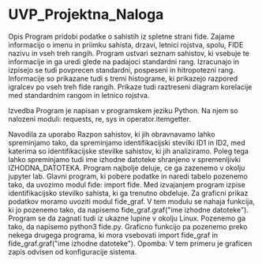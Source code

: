 # UVP_Projektna_Naloga

Opis
Program pridobi podatke o sahistih iz spletne strani fide. Zajame informacijo o imenu in priimku sahista, drzavi, letnici rojstva, spolu, FIDE nazivu in vseh treh rangih. Program ustvari seznam sahistov, ki vsebuje te informacije in ga uredi glede na padajoci standardni rang. Izracunajo in izpisejo se tudi povprecen standardni, pospeseni in hitropotezni rang. Informacije so prikazane  tudi s tremi histograme, ki prikazejo razpored igralcev po vseh treh fide rangih. Prikaze tudi raztreseni diagram korelacije med standardnim rangom in letnico rojstva.

Izvedba
Program je napisan v programskem jeziku Python. Na njem so nalozeni moduli: requests, re, sys in operator.itemgetter.

Navodila za uporabo
Razpon sahistov, ki jih obravnavamo lahko spreminjamo tako, da spreminjamo identifikacijski stevilki ID1 in ID2, med katerima so identifikacijske stevilke sahistov, ki jih analiziramo. Poleg tega lahko spreminjamo tudi ime izhodne datoteke shranjeno v spremenljivki IZHODNA_DATOTEKA. Program najbolje deluje, ce ga zazenemo v okolju jupyter lab. Glavni program, ki pobere podatke in naredi tabelo pozenemo tako, da uvozimo modul fide: import fide. Med izvajanjem program izpise identifikacijsko stevilko sahista, ki ga trenutno obdeluje. Za graficni prikaz podatkov moramo uvoziti modul fide_graf. V tem modulu se nahaja funkcija, ki jo pozenemo tako, da napisemo fide_graf.graf("ime izhodne datoteke").
Program se da zagnati tudi iz ukazne lupine v okolju Linux. Pozenemo ga tako, da napisemo python3 fide.py. Graficno funkcijo pa pozenemo preko nekega drugega programa, ki mora vsebovati import fide_graf in fide_graf.graf("ime izhodne datoteke"). Opomba: V tem primeru je graficen zapis odvisen od konfiguracije sistema.
